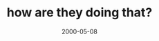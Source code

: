 ---
layout: base.njk
title : 'how are they doing that?' 
view_title : 'how are they doing that?' 
year : '2000' 
date : '2000-05-08' 
img_file : '/drawing/howarethey.png' 
html_file : 'howarethe' 
next_html : 'theonlyway.html' 
year_order : '283' 
permalink : "title/{{html_file}}.html"
---
